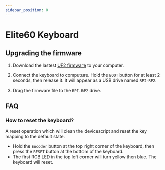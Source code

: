 ```yaml
---
sidebar_position: 0
---
```


# Elite60 Keyboard

## Upgrading the firmware

1. Download the lastest [UF2 firmware](/firmwares/devicescript-rp2040-kitten_mkc.uf2) to your computer.

2. Connect the keyboard to computure. Hold the `BOOT` button for at least 2 seconds, then release it. It will appear as a USB drive named `RPI-RP2`.

3. Drag the firmware file to the `RPI-RP2` drive.

## FAQ

### How to reset the keyboard?

A reset operation which will clean the devicescript and reset the key mapping to the default state.

- Hold the `Encoder` button at the top right corner of the keyboard, then press the `RESET` button at the bottom of the keyboard.
- The first RGB LED in the top left corner will turn yellow then blue. The keyboard will reset.